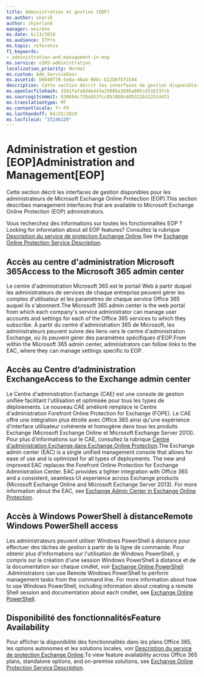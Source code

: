 ```yaml
---
title: Administration et gestion [EOP]
ms.author: sharik
author: skjerland
manager: mnirkhe
ms.date: 6/13/2018
ms.audience: ITPro
ms.topic: reference
f1_keywords:
- administration-and-management-in-eop
ms.service: o365-administration
localization_priority: Normal
ms.custom: Adm_ServiceDesc
ms.assetid: b9448f39-5e8a-48a4-80bc-b12b6fb72544
description: Cette section décrit les interfaces de gestion disponibles pour les administrateurs de Microsoft Exchange Online Protection (EOP).
ms.openlocfilehash: 3281fafa8dde443a25085a2605a085cd31623fcb
ms.sourcegitcommit: 830694c729ab53fcc8518b0cdd5322b322514431
ms.translationtype: MT
ms.contentlocale: fr-FR
ms.lasthandoff: 04/25/2019
ms.locfileid: "33246220"
---
```

# <a name="administration-and-managementeop"></a><span data-ttu-id="3d07d-103">Administration et gestion [EOP]</span><span class="sxs-lookup"><span data-stu-id="3d07d-103">Administration and Management[EOP]</span></span>

<span data-ttu-id="3d07d-104">Cette section décrit les interfaces de gestion disponibles pour les administrateurs de Microsoft Exchange Online Protection (EOP).</span><span class="sxs-lookup"><span data-stu-id="3d07d-104">This section describes management interfaces that are available to Microsoft Exchange Online Protection (EOP) administrators.</span></span>
  
<span data-ttu-id="3d07d-105">Vous recherchez des informations sur toutes les fonctionnalités EOP ?</span><span class="sxs-lookup"><span data-stu-id="3d07d-105">Looking for information about all EOP features?</span></span> <span data-ttu-id="3d07d-106">Consultez la rubrique [Description du service de protection Exchange Online](exchange-online-protection-service-description.md).</span><span class="sxs-lookup"><span data-stu-id="3d07d-106">See the [Exchange Online Protection Service Description](exchange-online-protection-service-description.md).</span></span>
  
## <a name="access-to-the-microsoft-365-admin-center"></a><span data-ttu-id="3d07d-107">Accès au centre d'administration Microsoft 365</span><span class="sxs-lookup"><span data-stu-id="3d07d-107">Access to the Microsoft 365 admin center</span></span>
<span data-ttu-id="3d07d-108"><a name="BKMK_accesstotheoffice365admincenter"> </a></span><span class="sxs-lookup"><span data-stu-id="3d07d-108"></span></span>

<span data-ttu-id="3d07d-109">Le centre d'administration Microsoft 365 est le portail Web à partir duquel les administrateurs de services de chaque entreprise peuvent gérer les comptes d'utilisateur et les paramètres de chaque service Office 365 auquel ils s'abonnent.</span><span class="sxs-lookup"><span data-stu-id="3d07d-109">The Microsoft 365 admin center is the web portal from which each company's service administrator can manage user accounts and settings for each of the Office 365 services to which they subscribe.</span></span> <span data-ttu-id="3d07d-110">À partir du centre d'administration 365 de Microsoft, les administrateurs peuvent suivre des liens vers le centre d'administration Exchange, où ils peuvent gérer des paramètres spécifiques d'EOP.</span><span class="sxs-lookup"><span data-stu-id="3d07d-110">From within the Microsoft 365 admin center, administrators can follow links to the EAC, where they can manage settings specific to EOP.</span></span>
  
## <a name="access-to-the-exchange-admin-center"></a><span data-ttu-id="3d07d-111">Accès au Centre d’administration Exchange</span><span class="sxs-lookup"><span data-stu-id="3d07d-111">Access to the Exchange admin center</span></span>
<span data-ttu-id="3d07d-112"><a name="BKMK_accesstotheexchangeadmincenter"> </a></span><span class="sxs-lookup"><span data-stu-id="3d07d-112"></span></span>

<span data-ttu-id="3d07d-p103">Le Centre d'administration Exchange (CAE) est une console de gestion unifiée facilitant l'utilisation et optimisée pour tous les types de déploiements. Le nouveau CAE amélioré remplace le Centre d'administration Forefront Online Protection for Exchange (FOPE). Le CAE offre une intégration plus étroite avec Office 365 ainsi qu'une expérience d'interface utilisateur cohérente et homogène dans tous les produits Exchange (Microsoft Exchange Online et Microsoft Exchange Server 2013). Pour plus d'informations sur le CAE, consultez la rubrique [Centre d'administration Exchange dans Exchange Online Protection](https://go.microsoft.com/fwlink/p/?LinkId=282381).</span><span class="sxs-lookup"><span data-stu-id="3d07d-p103">The Exchange admin center (EAC) is a single unified management console that allows for ease of use and is optimized for all types of deployments. The new and improved EAC replaces the Forefront Online Protection for Exchange Administration Center. EAC provides a tighter integration with Office 365 and a consistent, seamless UI experience across Exchange products (Microsoft Exchange Online and Microsoft Exchange Server 2013). For more information about the EAC, see [Exchange Admin Center in Exchange Online Protection](https://go.microsoft.com/fwlink/p/?LinkId=282381).</span></span>
  
## <a name="remote-windows-powershell-access"></a><span data-ttu-id="3d07d-117">Accès à Windows PowerShell à distance</span><span class="sxs-lookup"><span data-stu-id="3d07d-117">Remote Windows PowerShell access</span></span>
<span data-ttu-id="3d07d-118"><a name="BKMK_remotewindowspowershellaccess"> </a></span><span class="sxs-lookup"><span data-stu-id="3d07d-118"></span></span>

 <span data-ttu-id="3d07d-p104">Les administrateurs peuvent utiliser Windows PowerShell à distance pour effectuer des tâches de gestion à partir de la ligne de commande. Pour obtenir plus d'informations sur l'utilisation de Windows PowerShell, y compris sur la création d'une session Windows PowerShell à distance et de la documentation sur chaque cmdlet, voir [Exchange Online PowerShell ](https://go.microsoft.com/fwlink/p/?LinkId=282266).</span><span class="sxs-lookup"><span data-stu-id="3d07d-p104">Administrators can use Remote Windows PowerShell to perform management tasks from the command line. For more information about how to use Windows PowerShell, including information about creating a remote Shell session and documentation about each cmdlet, see [Exchange Online PowerShell](https://go.microsoft.com/fwlink/p/?LinkId=282266).</span></span>
  
## <a name="feature-availability"></a><span data-ttu-id="3d07d-121">Disponibilité des fonctionnalités</span><span class="sxs-lookup"><span data-stu-id="3d07d-121">Feature Availability</span></span>
<span data-ttu-id="3d07d-122"><a name="BKMK_remotewindowspowershellaccess"> </a></span><span class="sxs-lookup"><span data-stu-id="3d07d-122"></span></span>

<span data-ttu-id="3d07d-123">Pour afficher la disponibilité des fonctionnalités dans les plans Office 365, les options autonomes et les solutions locales, voir [Description du service de protection Exchange Online](exchange-online-protection-service-description.md).</span><span class="sxs-lookup"><span data-stu-id="3d07d-123">To view feature availability across Office 365 plans, standalone options, and on-premise solutions, see [Exchange Online Protection Service Description](exchange-online-protection-service-description.md).</span></span>
  

